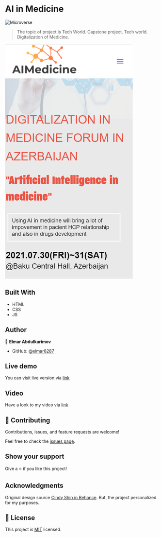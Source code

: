 # AI in Medicine

![Microverse](https://img.shields.io/badge/Microverse-blueviolet)

> The topic of project is Tech World.
> Capstone project. Tech world. Digitalization of Medicine. 

![Screen Shot](./screen-sht/mobile_version.PNG)

## Built With

- HTML
- CSS
- JS

## Author

👤 **Elmar Abdulkarimov**

- GitHub: [@elmar8287](https://github.com/elmar8287)

## Live demo
You can visit live version via [link](https://elmar8287.github.io/capstone/)

## Video
Have a look to my video via [link](https://www.loom.com/share/f1150978a5834a388239b1fa17525b3d)

## 🤝 Contributing

Contributions, issues, and feature requests are welcome!

Feel free to check the [issues page](../../issues/).

## Show your support

Give a ⭐️ if you like this project!

## Acknowledgments

Original design source [Cindy Shin in Behance](https://www.behance.net/adagio07). But, the project personalized for my  purposes.

## 📝 License

This project is [MIT](./MIT.md) licensed.
